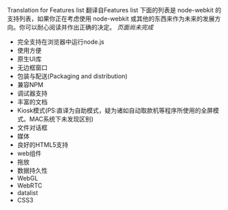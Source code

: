 Translation for Features list
翻译自Features list
下面的列表是 node-webkit 的支持列表，如果你正在考虑使用 node-webkit 或其他的东西来作为未来的发展方向。你可以耐心阅读并作出正确的决定。
_页面尚未完成_
* 完全支持在浏览器中运行node.js
* 使用方便
* 原生UI库
* 无边框窗口
* 包装与配送(Packaging and distribution)
* 兼容NPM
* 调试器支持
* 丰富的文档
* Kiosk模式(PS:直译为自助模式，疑为诸如自动取款机等程序所使用的全屏模式。MAC系统下未发现区别)
* 文件对话框
* 媒体
* 良好的HTML5支持
 * web组件
 * 拖放
 * 数据持久性
 * WebGL
 * WebRTC
 * datalist
 * CSS3